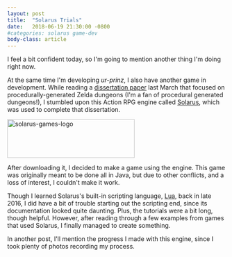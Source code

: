 ```yaml
---
layout: post
title:  "Solarus Trials"
date:	2018-06-19 21:30:00 -0800
#categories: solarus game-dev
body-class: article
---
```


I feel a bit confident today, so I'm going to mention another thing I'm doing right now.

At the same time I'm developing *ur-prinz*, I also have another game in development. While reading a [dissertation paper](http://beckylavender.co.uk/portfolio/the-zelda-dungeon-generator/) last March that focused on procedurally-generated Zelda dungeons (I'm a fan of procedural generated dungeons!), I stumbled upon this Action RPG engine called [Solarus](https://www.solarus-games.org/), which was used to complete that dissertation.

<img src="http://www.solarus-games.org/wp-content/uploads/2013/05/solarus-logo-black-on-transparent1.png" alt="solarus-games-logo" title="Solarus Is Pretty Decent" width="292.8" height="88.8" />

After downloading it, I decided to make a game using the engine. This game was originally meant to be done all in Java, but due to other conflicts, and a loss of interest, I couldn't make it work.

Though I learned Solarus's built-in scripting language, [Lua](https://www.lua.org/), back in late 2016, I did have a bit of trouble starting out the scripting end, since its documentation looked quite daunting. Plus, the tutorials were a bit long, though helpful. However, after reading through a few examples from games that used Solarus, I finally managed to create something.

In another post, I'll mention the progress I made with this engine, since I took plenty of photos recording my process.